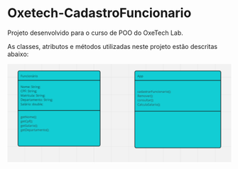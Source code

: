# Oxetech-CadastroFuncionario

Projeto desenvolvido para o curso de POO do OxeTech Lab.

As classes, atributos e métodos utilizadas neste projeto estão descritas abaixo:

![diagram](image/diagrama.png "UML Class Diagram")